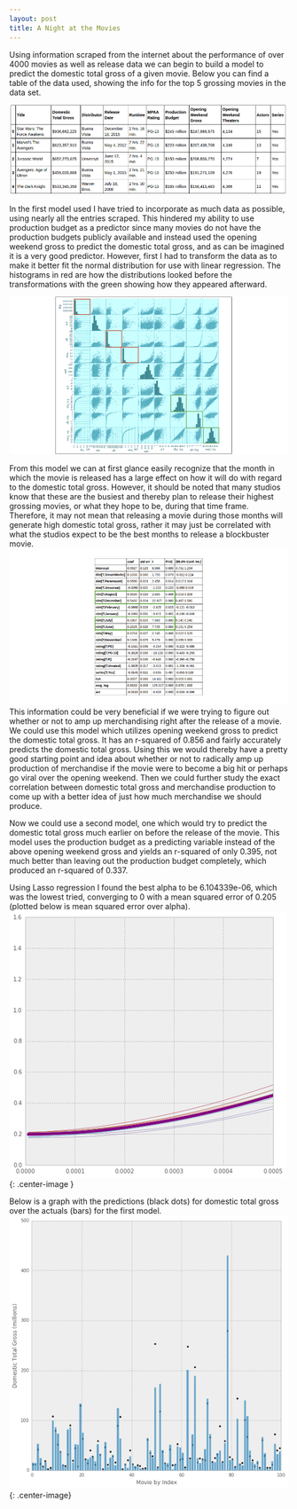 ```yaml
---
layout: post
title: A Night at the Movies
---
```


Using information scraped from the internet about the performance of over 4000 movies as well as release data we can begin to build a model to predict the domestic total gross of a given movie. Below you can find a table of the data used, showing the info for the top 5 grossing movies in the data set.

![Top 5 Grossing Movies](../images/Movie_Data.png)

In the first model used I have tried to incorporate as much data as possible, using nearly all the entries scraped. This hindered my ability to use production budget as a predictor since many movies do not have the production budgets publicly available and instead used the opening weekend gross to predict the domestic total gross, and as can be imagined it is a very good predictor. However, first I had to transform the data as to make it better fit the normal distribution for use with linear regression. The histograms in red are how the distributions looked before the transformations with the green showing how they appeared afterward.

![Scatter Matrix](../images/scatter_matrix_colors2.png)    

From this model we can at first glance easily recognize that the month in which the movie is released has a large effect on how it will do with regard to the domestic total gross. However, it should be noted that many studios know that these are the busiest and thereby plan to release their highest grossing movies, or what they hope to be, during that time frame. Therefore, it may not mean that releasing a movie during those months will generate high domestic total gross, rather it may just be correlated with what the studios expect to be the best months to release a blockbuster movie.
![Model Summary 1](../images/summary_colors.png)  
This information could be very beneficial if we were trying to figure out whether or not to amp up merchandising right after the release of a movie. We could use this model which utilizes opening weekend gross to predict the domestic total gross. It has an r-squared of 0.856 and fairly accurately predicts the domestic total gross. Using this we would thereby have a pretty good starting point and idea about whether or not to radically amp up production of merchandise if the movie were to become a big hit or perhaps go viral over the opening weekend. Then we could further study the exact correlation between domestic total gross and merchandise production to come up with a better idea of just how much merchandise we should produce.

Now we could use a second model, one which would try to predict the domestic total gross much earlier on before the release of the movie. This model uses the production budget as a predicting variable instead of the above opening weekend gross and yields an r-squared of only 0.395, not much better than leaving out the production budget completely, which produced an r-squared of 0.337.

Using Lasso regression I found the best alpha to be 6.104339e-06, which was the lowest tried, converging to 0 with a mean squared error of 0.205 (plotted below is mean squared error over alpha).
![Lasso](../images/lasso.png){: .center-image }

Below is a graph with the predictions (black dots) for domestic total gross over the actuals (bars) for the first model.
![Domestic Total Gross Actual vs Predictions](../images/predictions_vs_actual.png){: .center-image}

<!-- We can glean from this that one of the biggest factors is the month in which the movie is released. However, this may just be due to the fact that the biggest blockbusters all come out around the same busy months, not that a busy month would predict a blockbuster. -->

<!-- Using the production budget instead of the opening weekend gross, which would enable us to predict the domestic total gross much earlier on before the release date, yielded an r-squared of only 0.395, not much better than totally leaving out production budget, which produced an r-squared of 0.337. -->

